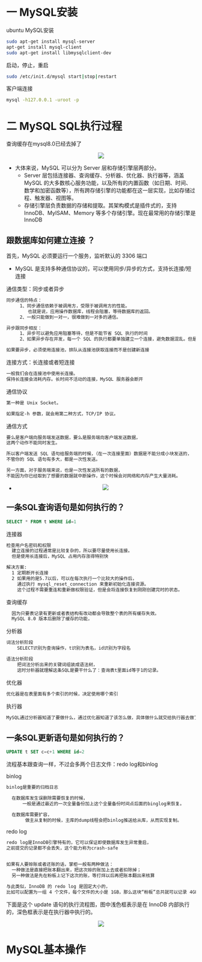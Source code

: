 # 一 MySQL安装

ubuntu MySQL安装 
```bash
sudo apt-get install mysql-server 
apt-get install mysql-client
sudo apt-get install libmysqlclient-dev 
```
启动，停止，重启 
```bash
sudo /etc/init.d/mysql start|stop|restart
```

客户端连接 
```bash
mysql -h127.0.0.1 -uroot -p
```

# 二 MySQL SQL执行过程



查询缓存在mysql8.0已经去掉了

<div align="center"> <img src="img/SQL查询过程.png"/> </div>

* 大体来说，MySQL 可以分为 Server 层和存储引擎层两部分。
  * Server 层包括连接器、查询缓存、分析器、优化器、执行器等，涵盖 MySQL 的大多数核心服务功能，以及所有的内置函数（如日期、时间、数学和加密函数等），所有跨存储引擎的功能都在这一层实现，比如存储过程、触发器、视图等。
  * 存储引擎层负责数据的存储和提取。其架构模式是插件式的，支持 InnoDB、MyISAM、Memory 等多个存储引擎。现在最常用的存储引擎是 InnoDB

## 跟数据库如何建立连接 ？
首先，MySQL 必须要运行一个服务，监听默认的 3306 端口
 * MySQL 是支持多种通信协议的，可以使用同步/异步的方式，支持长连接/短连接

通信类型：同步或者异步
```bash
同步通信的特点：
     1、同步通信依赖于被调用方，受限于被调用方的性能。
        也就是说，应用操作数据库，线程会阻塞，等待数据库的返回。
     2、一般只能做到一对一，很难做到一对多的通信。

异步跟同步相反：
     1、异步可以避免应用阻塞等待，但是不能节省 SQL 执行的时间
     2、如果异步存在并发，每一个 SQL 的执行都要单独建立一个连接，避免数据混乱。但是这样会给服务端带来巨大的压力

如果要异步，必须使用连接池，排队从连接池获取连接而不是创建新连接     

```
连接方式：长连接或者短连接

```bash
一般我们会在连接池中使用长连接。
保持长连接会消耗内存。长时间不活动的连接，MySQL 服务器会断开
```
通信协议
```bash
第一种是 Unix Socket。

如果指定-h 参数，就会用第二种方式，TCP/IP 协议。

```
通信方式

```bash
要么是客户端向服务端发送数据，要么是服务端向客户端发送数据，
这两个动作不能同时发生。

所以客户端发送 SQL 语句给服务端的时候，（在一次连接里面）数据是不能分成小块发送的，
不管你的 SQL 语句有多大，都是一次性发送。

另一方面，对于服务端来说，也是一次性发送所有的数据，
不能因为你已经取到了想要的数据就中断操作，这个时候会对网络和内存产生大量消耗。
```

* <div align="center"> <img src="img/通信方式.png"/> </div>



## 一条SQL查询语句是如何执行的？

```sql
SELECT * FROM t WHERE id=1
```

连接器


```bash
检查用户名密码和权限
  建立连接的过程通常是比较复杂的，所以要尽量使用长连接。
  但是使用长连接后，MySQL 占用内存涨得特别快

解决方案:
  1 定期断开长连接  
  2 如果用的是5.7以后，可以在每次执行一个比较大的操作后，
    通过执行 mysql_reset_connection 来重新初始化连接资源。
    这个过程不需要重连和重新做权限验证，但是会将连接恢复到刚刚创建完时的状态。
```
查询缓存
```bash
  因为只要表记录有更新或者表结构有改动都会导致整个表的所有缓存失效。 
  MySQL 8.0 版本后删除了缓存的功能，
```
分析器
```bash
词法分析阶段
    SELECT识别为查询操作，t识别为表名，id识别为字段名

语法分析阶段
    把词法分析出来的关键词组装成语法树，
    这时分析器就理解这条SQL是要干什么了：查询表t里面id等于1的记录。    

```
优化器 
```bash 
优化器是在表里面有多个索引的时候，决定使用哪个索引
```
执行器
```bash
MySQL通过分析器知道了要做什么，通过优化器知道了该怎么做，具体做什么就交给执行器去做了
```

## 一条SQL更新语句是如何执行的？
```sql
UPDATE t SET c=c+1 WHERE id=2
```
流程基本跟查询一样，不过会多两个日志文件：redo log和binlog

binlog
```bash
binlog是重要的归档日志

  在数据库发生误删除需要恢复的时候，
      一般是通过最近的一次全量备份加上这个全量备份时间点后面的binglog来恢复。

  在数据库需要扩容，
       做主从复制的时候，主库的dump线程会把binlog推送给从库，从而实现复制。

```
redo log

```bash
redo log是InnoDB引擎特有的，它可以保证即使数据库发生异常重启，
之前提交的记录都不会丢失，这个能力称为crash-safe


如果有人要赊账或者还账的话，掌柜一般有两种做法：
  一种做法是直接把账本翻出来，把这次赊的账加上去或者扣除掉；
  另一种做法是先在粉板上记下这次的账，等打烊以后再把账本翻出来核算

与此类似，InnoDB 的 redo log 是固定大小的，
比如可以配置为一组 4 个文件，每个文件的大小是 1GB，那么这块“粉板”总共就可以记录 4GB 的操作。


```
下面是这个 update 语句的执行流程图，图中浅色框表示是在 InnoDB 内部执行的，深色框表示是在执行器中执行的。

<div align="center"> <img src="img/SQL更新过程.png"/> </div>

# MySQL基本操作





